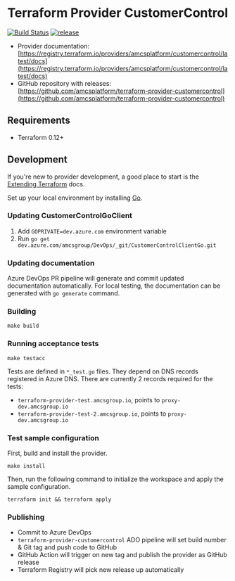 # Terraform Provider CustomerControl
[![Build Status](https://dev.azure.com/amcsgroup/DevOps/_apis/build/status/Terraform%20providers/terraform_provider_customercontrol_ci?branchName=master)](https://dev.azure.com/amcsgroup/DevOps/_build/latest?definitionId=764&branchName=master)
[![release](https://github.com/amcsplatform/terraform-provider-customercontrol/actions/workflows/release.yml/badge.svg)](https://github.com/amcsplatform/terraform-provider-customercontrol/actions/workflows/release.yml)

- Provider documentation: [https://registry.terraform.io/providers/amcsplatform/customercontrol/latest/docs](https://registry.terraform.io/providers/amcsplatform/customercontrol/latest/docs)
- GitHub repository with releases: [https://github.com/amcsplatform/terraform-provider-customercontrol](https://github.com/amcsplatform/terraform-provider-customercontrol)

## Requirements 
- Terraform 0.12+

## Development
If you're new to provider development, a good place to start is the [Extending Terraform](https://www.terraform.io/docs/extend/index.html) docs.

Set up your local environment by installing [Go](https://golang.org/). 

### Updating CustomerControlGoClient
1. Add `GOPRIVATE=dev.azure.com` environment variable
2. Run `go get dev.azure.com/amcsgroup/DevOps/_git/CustomerControlClientGo.git`
### Updating documentation
Azure DevOps PR pipeline will generate and commit updated documentation automatically.
For local testing, the documentation can be generated with `go generate` command.

### Building
```shell
make build
```

### Running acceptance tests
```shell
make testacc
```

Tests are defined in `*_test.go` files. They depend on DNS records registered in Azure DNS.
There are currently 2 records required for the tests:
- `terraform-provider-test.amcsgroup.io`, points to `proxy-dev.amcsgroup.io`
- `terraform-provider-test-2.amcsgroup.io`, points to `proxy-dev.amcsgroup.io`

### Test sample configuration

First, build and install the provider.

```shell
make install
```

Then, run the following command to initialize the workspace and apply the sample configuration.

```shell
terraform init && terraform apply
```

### Publishing
- Commit to Azure DevOps
- `terraform-provider-customercontrol` ADO pipeline will set build number & Git tag and push code to GitHub
- GitHub Action will trigger on new tag and publish the provider as GitHub release
- Terraform Registry will pick new release up automatically
